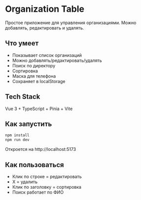 # Organization Table

Простое приложение для управления организациями. Можно добавлять, редактировать и удалять.

## Что умеет

- Показывает список организаций
- Можно добавлять/редактировать/удалять
- Поиск по директору
- Сортировка
- Маска для телефона
- Сохраняет в localStorage

## Tech Stack

Vue 3 + TypeScript + Pinia + Vite

## Как запустить

```bash
npm install
npm run dev
```

Откроется на http://localhost:5173

## Как пользоваться

- Клик по строке = редактировать
- X = удалить  
- Клик по заголовку = сортировка
- Поиск работает по ФИО
